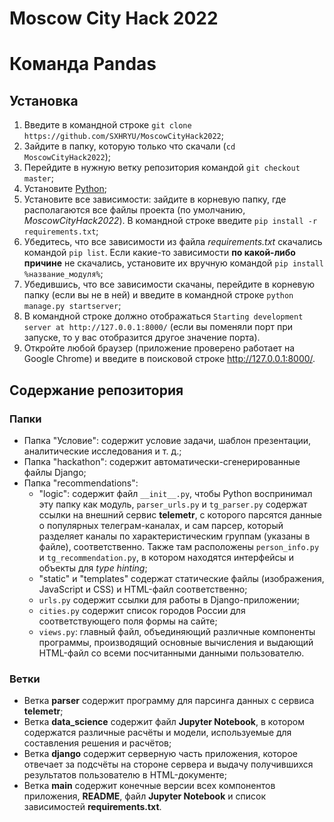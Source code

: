 # Moscow City Hack 2022
# Команда Pandas

## Установка

1. Введите в командной строке `git clone https://github.com/SXHRYU/MoscowCityHack2022`;
2. Зайдите в папку, которую только что скачали (`cd MoscowCityHack2022`);
3. Перейдите в нужную ветку репозитория командой `git checkout master`;
4. Установите [Python](https://www.python.org/downloads/);
5. Установите все зависимости: зайдите в корневую папку, где располагаются все файлы проекта (по умолчанию, _MoscowCityHack2022_). В командной строке введите `pip install -r requirements.txt`;
6. Убедитесь, что все зависимости из файла _requirements.txt_ скачались командой `pip list`. Если какие-то зависимости **по какой-либо причине** не скачались, установите их вручную командой `pip install %название_модуля%`;
7. Убедившись, что все зависимости скачаны, перейдите в корневую папку (если вы не в ней) и введите в командной строке `python manage.py startserver`;
8. В командной строке должно отображаться `Starting development server at http://127.0.0.1:8000/` (если вы поменяли порт при запуске, то у вас отобразится другое значение порта).
9. Откройте любой браузер (приложение проверено работает на Google Chrome) и введите в поисковой строке http://127.0.0.1:8000/.

## Содержание репозитория

### Папки
* Папка "Условие": содержит условие задачи, шаблон презентации, аналитические исследования и т. д.;
* Папка "hackathon": содержит автоматически-сгенерированные файлы Django;
* Папка "recommendations":
    * "logic": содержит файл `__init__.py`, чтобы Python воспринимал эту папку как модуль, `parser_urls.py` и `tg_parser.py` содержат ссылки на внешний сервис **telemetr**, с которого парсятся данные о популярных телеграм-каналах, и сам парсер, который разделяет каналы по характеристическим группам (указаны в файле), соответственно. Также там расположены `person_info.py` и `tg_recommendation.py`, в котором находятся интерфейсы и объекты для *type hinting*;
    * "static" и "templates" содержат статические файлы (изображения, JavaScript и CSS) и HTML-файл соответственно;
    * `urls.py` содержит ссылки для работы в Django-приложении;
    * `cities.py` содержит список городов России для соответствующего поля формы на сайте;
    * `views.py`: главный файл, объединяющий различные компоненты программы, производящий основные вычисления и выдающий HTML-файл со всеми посчитанными данными пользователю.

### Ветки
* Ветка **parser** содержит программу для парсинга данных с сервиса **telemetr**;
* Ветка **data_science** содержит файл **Jupyter Notebook**, в котором содержатся различные расчёты и модели, используемые для составления решения и расчётов;
* Ветка **django** содержит серверную часть приложения, которое отвечает за подсчёты на стороне сервера и выдачу получившихся результатов пользователю в HTML-документе;
* Ветка **main** содержит конечные версии всех компонентов приложения, **README**, файл **Jupyter Notebook** и список зависимостей **requirements.txt**.
